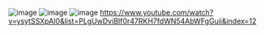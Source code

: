 ![image](https://github.com/Jiyarathore/GFG_Questions/assets/96529109/c6d311ab-d33e-4de6-9908-31e2df9f7e83)
![image](https://github.com/Jiyarathore/GFG_Questions/assets/96529109/fbd92fa4-7fb1-4db5-bb8a-966f7d511155)
![image](https://github.com/Jiyarathore/GFG_Questions/assets/96529109/bb1bf2bf-7f66-4a97-a0c0-b4872794d301)
https://www.youtube.com/watch?v=ysytSSXpAI0&list=PLgUwDviBIf0r47RKH7fdWN54AbWFgGuii&index=12
